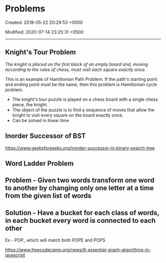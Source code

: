 # Problems

Created: 2018-05-22 20:29:53 +0500

Modified: 2020-07-14 23:25:31 +0500

---

## Knight's Tour Problem

*The knight is placed on the first block of an empty board and, moving according to the rules of chess, must visit each square exactly once.*

This is an example of Hamiltonian Path Problem. If the path's starting point and ending point must be the same, then this problem is Hamiltonian cycle problem.

- The knight's tour puzzle is played on a chess board with a single chess piece, the knight.
- The object of the puzzle is to find a sequence of moves that allow the knight to visit every square on the board exactly once.
- Can be solved in linear time

## Inorder Successor of BST

<https://www.geeksforgeeks.org/inorder-successor-in-binary-search-tree>

## Word Ladder Problem

## Problem - Given two words transform one word to another by changing only one letter at a time from the given list of words

## Solution - Have a bucket for each class of words, in each bucket every word is connected to each other

Ex - POP_ which will match both POPE and POPS

<https://www.freecodecamp.org/news/8-essential-graph-algorithms-in-javascript>
